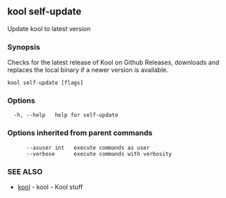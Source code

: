 ## kool self-update

Update kool to latest version

### Synopsis

Checks for the latest release of Kool on Github Releases, downloads and replaces the local binary if a newer version is available.

```
kool self-update [flags]
```

### Options

```
  -h, --help   help for self-update
```

### Options inherited from parent commands

```
      --asuser int   execute commands as user
      --verbose      execute commands with verbosity
```

### SEE ALSO

* [kool](kool.md)	 - kool - Kool stuff

